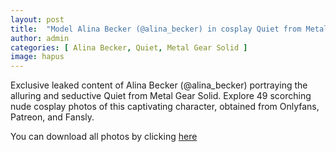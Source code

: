 ```yaml
---
layout: post
title:  "Model Alina Becker (@alina_becker) in cosplay Quiet from Metal Gear Solid - 49 leaked photos from Onlyfans, Patreon, and Fansly"
author: admin
categories: [ Alina Becker, Quiet, Metal Gear Solid ]
image: hapus
---
```


Exclusive leaked content of Alina Becker (@alina_becker) portraying the alluring and seductive Quiet from Metal Gear Solid. Explore 49 scorching nude cosplay photos of this captivating character, obtained from Onlyfans, Patreon, and Fansly.

<p>You can download all photos by clicking <a href="http://ouo.io/qs/OzRuKBTK?s=https://www.mediafire.com/file/kycmk1z8n4790qk/Model+Alina+Becker+(@alina_becker)+in+cosplay+Quiet+from+Metal+Gear+Solid+-+49+leaked+photos+from+Onlyfans,+Patreon,+and+Fansly.rar/file">here</a></p>

<div class="separator" style="clear: both;"><a href="https://blogger.googleusercontent.com/img/b/R29vZ2xl/AVvXsEj1_aktakd01yQnJxCC7-Kbfh5LQ_GxsXp8zE8yhtBx9mePbuQQaejGlyp9qcx-y3W_prbjMM_YOom9Hb4ikTINjQMpd4niH2jfi2uFjV3zst3BervnuvgQSD3JG49hMvJS8O82t4EPFbkSK68EPJZbYK7Ws2PcGw_rfdf3y5SNtmD8_4xi_3SAI5M8ySM/s1600/01.JPG" style="display: block; padding: 1em 0; text-align: center; "><img alt="" border="0" data-original-height="1920" data-original-width="1280" src="https://blogger.googleusercontent.com/img/b/R29vZ2xl/AVvXsEj1_aktakd01yQnJxCC7-Kbfh5LQ_GxsXp8zE8yhtBx9mePbuQQaejGlyp9qcx-y3W_prbjMM_YOom9Hb4ikTINjQMpd4niH2jfi2uFjV3zst3BervnuvgQSD3JG49hMvJS8O82t4EPFbkSK68EPJZbYK7Ws2PcGw_rfdf3y5SNtmD8_4xi_3SAI5M8ySM/s1600/01.JPG"/></a></div><div class="separator" style="clear: both;"><a href="https://blogger.googleusercontent.com/img/b/R29vZ2xl/AVvXsEgf6gRS2QB9Q7lRcXjPQhOtsY4eVIf9r4sd_77m3yo4Q6xR9E7HM4fj6yl8ZWsP2m1Tj0EZR_60qJaKAIWub5LXcoDePHh7WcK8veit-uxWbJT710QWUdkLroY_Q7pBYKH4tdj6808KiMBvKsADD39DQZdbyN8A1u8UUZTnd9vMcRwKFs3lXWp7znjVzSQ/s1600/02.JPG" style="display: block; padding: 1em 0; text-align: center; "><img alt="" border="0" data-original-height="1920" data-original-width="1280" src="https://blogger.googleusercontent.com/img/b/R29vZ2xl/AVvXsEgf6gRS2QB9Q7lRcXjPQhOtsY4eVIf9r4sd_77m3yo4Q6xR9E7HM4fj6yl8ZWsP2m1Tj0EZR_60qJaKAIWub5LXcoDePHh7WcK8veit-uxWbJT710QWUdkLroY_Q7pBYKH4tdj6808KiMBvKsADD39DQZdbyN8A1u8UUZTnd9vMcRwKFs3lXWp7znjVzSQ/s1600/02.JPG"/></a></div><div class="separator" style="clear: both;"><a href="https://blogger.googleusercontent.com/img/b/R29vZ2xl/AVvXsEjuoKGqaxTGGl2iJys8wVeQPkIsqb9W8oTI1wFjYxyFMp_bbTO8wzVfJgU4Fac9-NwUzrr-dbL4xZdGM_w0-bWoepxQhco3-h6aVu6GlAIVM1P4YX1dTj4wTTzs1y7pAJqi7c5tL4mXAeW9OZ8Tck4vswpEmb4KNBIPWaIk0ZIzQV_7Fjsxi1Hdrh6_dWo/s1600/03.JPG" style="display: block; padding: 1em 0; text-align: center; "><img alt="" border="0" data-original-height="1920" data-original-width="1280" src="https://blogger.googleusercontent.com/img/b/R29vZ2xl/AVvXsEjuoKGqaxTGGl2iJys8wVeQPkIsqb9W8oTI1wFjYxyFMp_bbTO8wzVfJgU4Fac9-NwUzrr-dbL4xZdGM_w0-bWoepxQhco3-h6aVu6GlAIVM1P4YX1dTj4wTTzs1y7pAJqi7c5tL4mXAeW9OZ8Tck4vswpEmb4KNBIPWaIk0ZIzQV_7Fjsxi1Hdrh6_dWo/s1600/03.JPG"/></a></div><div class="separator" style="clear: both;"><a href="https://blogger.googleusercontent.com/img/b/R29vZ2xl/AVvXsEjUUtfvLOP2VcBIDc_yeKb0gVOdMJoJrrUdsgp0pSG67tYiRnhnKh8DjA2yyu_4LGCNB9apwDiRGKY_yP0XzxPg3BLgNByj-8vjGU7QZQbaV9iWIqtWjHvJ1UMmk6YMQ7nIAURqPhQlD_kqeQ3HXhl-e3umCsB4j2uQ8L5Ck1OkH9c6698BCuoANWI3fZ0/s1600/04.JPG" style="display: block; padding: 1em 0; text-align: center; "><img alt="" border="0" data-original-height="1920" data-original-width="1280" src="https://blogger.googleusercontent.com/img/b/R29vZ2xl/AVvXsEjUUtfvLOP2VcBIDc_yeKb0gVOdMJoJrrUdsgp0pSG67tYiRnhnKh8DjA2yyu_4LGCNB9apwDiRGKY_yP0XzxPg3BLgNByj-8vjGU7QZQbaV9iWIqtWjHvJ1UMmk6YMQ7nIAURqPhQlD_kqeQ3HXhl-e3umCsB4j2uQ8L5Ck1OkH9c6698BCuoANWI3fZ0/s1600/04.JPG"/></a></div><div class="separator" style="clear: both;"><a href="https://blogger.googleusercontent.com/img/b/R29vZ2xl/AVvXsEhbQIsv2GMfOh1roCAHIZfEccb44mjrXkzaJHVZ63vV2wDYyR4HM_5RmVOlUn0iZG5YCCsAszjDGhhR6G_ah0l8TO45mihLnHNNsgXhwuyx_ddldQoU5h6NjjiWari7IhVL0tXMQMp6Qbpj8vpoo7OuVToQmFkowUQBeLjbVDxO38Ytj-Xw3OGujtj0nE8/s1600/05.JPG" style="display: block; padding: 1em 0; text-align: center; "><img alt="" border="0" data-original-height="1920" data-original-width="1280" src="https://blogger.googleusercontent.com/img/b/R29vZ2xl/AVvXsEhbQIsv2GMfOh1roCAHIZfEccb44mjrXkzaJHVZ63vV2wDYyR4HM_5RmVOlUn0iZG5YCCsAszjDGhhR6G_ah0l8TO45mihLnHNNsgXhwuyx_ddldQoU5h6NjjiWari7IhVL0tXMQMp6Qbpj8vpoo7OuVToQmFkowUQBeLjbVDxO38Ytj-Xw3OGujtj0nE8/s1600/05.JPG"/></a></div><div class="separator" style="clear: both;"><a href="https://blogger.googleusercontent.com/img/b/R29vZ2xl/AVvXsEivUB5Ngw2kfySLokdVYG7FQGa3qCd6WVutvha75SRtkYIxJD-q9xzLHe6MiJjrCgbLUm2wSISQZuhSoe8zeUGR42dezFMNn2MjrgQ6RJsLVWG4YwlO5WxWUCnOu4esmmuLq4SYWlxqbgj6sPiJin-xXv7qH2aqRIR4vBCSfnDwrO616WAdcJW6oVb-HWs/s1600/06.JPG" style="display: block; padding: 1em 0; text-align: center; "><img alt="" border="0" data-original-height="1920" data-original-width="1280" src="https://blogger.googleusercontent.com/img/b/R29vZ2xl/AVvXsEivUB5Ngw2kfySLokdVYG7FQGa3qCd6WVutvha75SRtkYIxJD-q9xzLHe6MiJjrCgbLUm2wSISQZuhSoe8zeUGR42dezFMNn2MjrgQ6RJsLVWG4YwlO5WxWUCnOu4esmmuLq4SYWlxqbgj6sPiJin-xXv7qH2aqRIR4vBCSfnDwrO616WAdcJW6oVb-HWs/s1600/06.JPG"/></a></div><div class="separator" style="clear: both;"><a href="https://blogger.googleusercontent.com/img/b/R29vZ2xl/AVvXsEi5U4WUcllrCOicsGzd7LfqVHLlDeTYWXMdyNj3_myKgy_BYCuEMoejeTkjpnqzRJSV0J5ibMoysr2wDCYdoYbNuocoEawbKCS3qAOL0IOLhRmmkEo-HzigRGR2KcXsEVirrg6XAMWXXXdSVlSdCZv8eT10nIb4NrJTllG9GGe6SeCS5nd9dvNmLzcjIBc/s1600/07.JPG" style="display: block; padding: 1em 0; text-align: center; "><img alt="" border="0" data-original-height="1920" data-original-width="1280" src="https://blogger.googleusercontent.com/img/b/R29vZ2xl/AVvXsEi5U4WUcllrCOicsGzd7LfqVHLlDeTYWXMdyNj3_myKgy_BYCuEMoejeTkjpnqzRJSV0J5ibMoysr2wDCYdoYbNuocoEawbKCS3qAOL0IOLhRmmkEo-HzigRGR2KcXsEVirrg6XAMWXXXdSVlSdCZv8eT10nIb4NrJTllG9GGe6SeCS5nd9dvNmLzcjIBc/s1600/07.JPG"/></a></div><div class="separator" style="clear: both;"><a href="https://blogger.googleusercontent.com/img/b/R29vZ2xl/AVvXsEiO2xwEVibkApq6UTnU4xRjQHmiakYrg_meDrMkGkKCJe-9F4zLEJ9O5e2u2rhCf8LG0RcX-bj-p56lV4gbN5-IUmqGJAyeB85tqsMO3tHL3KqseIdSkD5KHgbPP5VWKR8ZSEDUTDdV4_YKXtA2HZFEGsN6WT_GWMM8xjSRKVt2WXhhrO1VRCs_QJsEAWQ/s1600/08.JPG" style="display: block; padding: 1em 0; text-align: center; "><img alt="" border="0" data-original-height="1920" data-original-width="1280" src="https://blogger.googleusercontent.com/img/b/R29vZ2xl/AVvXsEiO2xwEVibkApq6UTnU4xRjQHmiakYrg_meDrMkGkKCJe-9F4zLEJ9O5e2u2rhCf8LG0RcX-bj-p56lV4gbN5-IUmqGJAyeB85tqsMO3tHL3KqseIdSkD5KHgbPP5VWKR8ZSEDUTDdV4_YKXtA2HZFEGsN6WT_GWMM8xjSRKVt2WXhhrO1VRCs_QJsEAWQ/s1600/08.JPG"/></a></div><div class="separator" style="clear: both;"><a href="https://blogger.googleusercontent.com/img/b/R29vZ2xl/AVvXsEihjtCXnUoYDVONGdOZEqbiDo92FuNeCZS0jAw8YWWZScfFoNxAu66fWWqGBBqEfELuIPJjR0WFcBhiTlMVNXDlmRzeZcG3jnmBCDe-1BfjNW-6HGXok6rawZB9u95wT84eM1XdB1RrwMpFQVhqoA8hyphenhyphenwtAPxhJbW7ij_XHsaWRG7HbOccJD9zBCXl1TJY/s1600/09.JPG" style="display: block; padding: 1em 0; text-align: center; "><img alt="" border="0" data-original-height="1920" data-original-width="1280" src="https://blogger.googleusercontent.com/img/b/R29vZ2xl/AVvXsEihjtCXnUoYDVONGdOZEqbiDo92FuNeCZS0jAw8YWWZScfFoNxAu66fWWqGBBqEfELuIPJjR0WFcBhiTlMVNXDlmRzeZcG3jnmBCDe-1BfjNW-6HGXok6rawZB9u95wT84eM1XdB1RrwMpFQVhqoA8hyphenhyphenwtAPxhJbW7ij_XHsaWRG7HbOccJD9zBCXl1TJY/s1600/09.JPG"/></a></div><div class="separator" style="clear: both;"><a href="https://blogger.googleusercontent.com/img/b/R29vZ2xl/AVvXsEixnpTAi_R4Zv9P6UmKNRMjJ197t4F8H6Gzu5Xc7nHRbOgQT9f-oQuoX2M2Qhid6NefBNVBmAuU0JBbg-IPFwk37-kmrHRdspE2l8yt-85q4tCrJc6Zx19ba2z0yCou6cqeNPuhrr9-w7lFLup9lrSJbXWYL3w3Zi86XKtR8UaOtB9DTCnvQIiLTBMz46g/s1600/10.JPG" style="display: block; padding: 1em 0; text-align: center; "><img alt="" border="0" data-original-height="1920" data-original-width="1280" src="https://blogger.googleusercontent.com/img/b/R29vZ2xl/AVvXsEixnpTAi_R4Zv9P6UmKNRMjJ197t4F8H6Gzu5Xc7nHRbOgQT9f-oQuoX2M2Qhid6NefBNVBmAuU0JBbg-IPFwk37-kmrHRdspE2l8yt-85q4tCrJc6Zx19ba2z0yCou6cqeNPuhrr9-w7lFLup9lrSJbXWYL3w3Zi86XKtR8UaOtB9DTCnvQIiLTBMz46g/s1600/10.JPG"/></a></div><div class="separator" style="clear: both;"><a href="https://blogger.googleusercontent.com/img/b/R29vZ2xl/AVvXsEhUE7vVw16PQ8iZcsQZx26CAIdGa7WRapqa7gKOA8M35VOaDnBFVkNuSYlQxPwZNwABs8v6WLxKr8iHVlvy28BWsMkDOwkXOFXAKwSKeKdRlOAHote_PyI6_o55WfBFP55-696RHrpWQWyAXAFlW4fhVl3-xB2ClYDA8Y0ybRq7wHwpeVPoq8-FDNw2LsA/s1600/11.JPG" style="display: block; padding: 1em 0; text-align: center; "><img alt="" border="0" data-original-height="853" data-original-width="1280" src="https://blogger.googleusercontent.com/img/b/R29vZ2xl/AVvXsEhUE7vVw16PQ8iZcsQZx26CAIdGa7WRapqa7gKOA8M35VOaDnBFVkNuSYlQxPwZNwABs8v6WLxKr8iHVlvy28BWsMkDOwkXOFXAKwSKeKdRlOAHote_PyI6_o55WfBFP55-696RHrpWQWyAXAFlW4fhVl3-xB2ClYDA8Y0ybRq7wHwpeVPoq8-FDNw2LsA/s1600/11.JPG"/></a></div><div class="separator" style="clear: both;"><a href="https://blogger.googleusercontent.com/img/b/R29vZ2xl/AVvXsEgTACOGvV2cYpA_I6AtbDWpe2BvKwn2X-VmHJESAoKjELncTv6UHU8SjRlZEf6qFvFNlJrTnMyRSzHfuGM798EUrthzZy9SmTa7EWbOrhIGO71yF1rSPvnXzGdxFGSQeKXA31HzTCr7fM-FeUBD3leJFgCzPg9YhNCjkgaQgH-Cgb46cmXlXePDJcS9Hko/s1600/12.JPG" style="display: block; padding: 1em 0; text-align: center; "><img alt="" border="0" data-original-height="1920" data-original-width="1280" src="https://blogger.googleusercontent.com/img/b/R29vZ2xl/AVvXsEgTACOGvV2cYpA_I6AtbDWpe2BvKwn2X-VmHJESAoKjELncTv6UHU8SjRlZEf6qFvFNlJrTnMyRSzHfuGM798EUrthzZy9SmTa7EWbOrhIGO71yF1rSPvnXzGdxFGSQeKXA31HzTCr7fM-FeUBD3leJFgCzPg9YhNCjkgaQgH-Cgb46cmXlXePDJcS9Hko/s1600/12.JPG"/></a></div><div class="separator" style="clear: both;"><a href="https://blogger.googleusercontent.com/img/b/R29vZ2xl/AVvXsEhl439-dnsabAE0UqrNhW9Bzry_bqKt0m8davrDdKHKk2sb9ClW-3WFgxV8CN89F4_12SecMn19CN5a-U3VeCfbf-HzN29vM1_X2KZ0WQ4tdMmCcJLXwKjwZNZYK6UU9Ako-Z-gP6VnfdQQqyI_GdP5ZhGFsrA7i8IXgPHzqohicaKcxFX4__de1bkroio/s1600/13.JPG" style="display: block; padding: 1em 0; text-align: center; "><img alt="" border="0" data-original-height="853" data-original-width="1280" src="https://blogger.googleusercontent.com/img/b/R29vZ2xl/AVvXsEhl439-dnsabAE0UqrNhW9Bzry_bqKt0m8davrDdKHKk2sb9ClW-3WFgxV8CN89F4_12SecMn19CN5a-U3VeCfbf-HzN29vM1_X2KZ0WQ4tdMmCcJLXwKjwZNZYK6UU9Ako-Z-gP6VnfdQQqyI_GdP5ZhGFsrA7i8IXgPHzqohicaKcxFX4__de1bkroio/s1600/13.JPG"/></a></div><div class="separator" style="clear: both;"><a href="https://blogger.googleusercontent.com/img/b/R29vZ2xl/AVvXsEiIIWOHbZg1fUypZIA-vI4EDtd7FWAT1WcP8zu0myQZGNeaNgtDdXLfIFK8ut7ctb8yCPoXfnLN1XsLm1Mxd2uOkfGCB4QH8tEb22yGUL0_z9Wn87jOF6G-_pxnJBrFx9D3juldTplnx6m6-RFTDf_kRN15DpNxLzn3DuA-l2TXPYoK1zoZfWteuiZkVP0/s1600/14.JPG" style="display: block; padding: 1em 0; text-align: center; "><img alt="" border="0" data-original-height="853" data-original-width="1280" src="https://blogger.googleusercontent.com/img/b/R29vZ2xl/AVvXsEiIIWOHbZg1fUypZIA-vI4EDtd7FWAT1WcP8zu0myQZGNeaNgtDdXLfIFK8ut7ctb8yCPoXfnLN1XsLm1Mxd2uOkfGCB4QH8tEb22yGUL0_z9Wn87jOF6G-_pxnJBrFx9D3juldTplnx6m6-RFTDf_kRN15DpNxLzn3DuA-l2TXPYoK1zoZfWteuiZkVP0/s1600/14.JPG"/></a></div><div class="separator" style="clear: both;"><a href="https://blogger.googleusercontent.com/img/b/R29vZ2xl/AVvXsEj-_j1vMW38aNKyYv3YSfjhRVK2v9HcPCgWKniYuee99Nfnixdo1g0KTgHNVxQ7gTmdz5ZYz_pXRdjRaQqBFPoVKI9dolrd9Y7W1Yau6tw3vqE0wjiDLa11F4s2GSijqF0OFNQt4TIXKPzSo1v2pgZSetZ_uKOomtaep_xNIhYjw1H85JDs7aWLZtdiIcg/s1600/15.JPG" style="display: block; padding: 1em 0; text-align: center; "><img alt="" border="0" data-original-height="853" data-original-width="1280" src="https://blogger.googleusercontent.com/img/b/R29vZ2xl/AVvXsEj-_j1vMW38aNKyYv3YSfjhRVK2v9HcPCgWKniYuee99Nfnixdo1g0KTgHNVxQ7gTmdz5ZYz_pXRdjRaQqBFPoVKI9dolrd9Y7W1Yau6tw3vqE0wjiDLa11F4s2GSijqF0OFNQt4TIXKPzSo1v2pgZSetZ_uKOomtaep_xNIhYjw1H85JDs7aWLZtdiIcg/s1600/15.JPG"/></a></div><div class="separator" style="clear: both;"><a href="https://blogger.googleusercontent.com/img/b/R29vZ2xl/AVvXsEjmDKdDUmR9v_m1kx76u6x13c2P1yDk3sUslPrpLoyH3g9UaRwR_MRlMRgMEhU0ipHD95CyWyj8CQMP5J59WMoTwNxMRxyS4iAvhnai8p4NWBKkqK6ZqzTKY8N1GDNBlxMgi5aPooRwgCLp1Shscvrw_quKwzvshzmgj8zZKSdkoJa3Ryd7kcrcfygQLvw/s1600/16.JPG" style="display: block; padding: 1em 0; text-align: center; "><img alt="" border="0" data-original-height="853" data-original-width="1280" src="https://blogger.googleusercontent.com/img/b/R29vZ2xl/AVvXsEjmDKdDUmR9v_m1kx76u6x13c2P1yDk3sUslPrpLoyH3g9UaRwR_MRlMRgMEhU0ipHD95CyWyj8CQMP5J59WMoTwNxMRxyS4iAvhnai8p4NWBKkqK6ZqzTKY8N1GDNBlxMgi5aPooRwgCLp1Shscvrw_quKwzvshzmgj8zZKSdkoJa3Ryd7kcrcfygQLvw/s1600/16.JPG"/></a></div><div class="separator" style="clear: both;"><a href="https://blogger.googleusercontent.com/img/b/R29vZ2xl/AVvXsEgQVxzqJ2bLpVgPvLcqIQ6KY_-Hbz1FeqSduzsfoPeqXD1tr7_fV_jqAIwJP551bXnidMIYcx8j7WkO9B-698pQMElsbXc91PUEiTRTfFEtMySYvG-RJUvBOGS0Q7MxPwOQB5P87j2TvjBxz843Z38FAWO1MzVBYG_sGMNYZ6jZPckcdP0unaxnhnp3Wk0/s1600/17.JPG" style="display: block; padding: 1em 0; text-align: center; "><img alt="" border="0" data-original-height="1920" data-original-width="1280" src="https://blogger.googleusercontent.com/img/b/R29vZ2xl/AVvXsEgQVxzqJ2bLpVgPvLcqIQ6KY_-Hbz1FeqSduzsfoPeqXD1tr7_fV_jqAIwJP551bXnidMIYcx8j7WkO9B-698pQMElsbXc91PUEiTRTfFEtMySYvG-RJUvBOGS0Q7MxPwOQB5P87j2TvjBxz843Z38FAWO1MzVBYG_sGMNYZ6jZPckcdP0unaxnhnp3Wk0/s1600/17.JPG"/></a></div><div class="separator" style="clear: both;"><a href="https://blogger.googleusercontent.com/img/b/R29vZ2xl/AVvXsEjOQsutMdLl6Js_iDB-SLlpZnqu6Hn21YsRFm3-sjE_iCveIYfIj6DE5adrop0cRBWNBw3664kmXYIWf_vJ0lkCUR27PUvt99NLlM3G6jkprUFaKWeJRQHnI6nh3lJhZNJB05pTxGRFIkxu7H307PvhUjIj3o0Kf6y4G3bwL7oKeXYNm-LV4xWpf7lXPdA/s1600/18.JPG" style="display: block; padding: 1em 0; text-align: center; "><img alt="" border="0" data-original-height="1920" data-original-width="1280" src="https://blogger.googleusercontent.com/img/b/R29vZ2xl/AVvXsEjOQsutMdLl6Js_iDB-SLlpZnqu6Hn21YsRFm3-sjE_iCveIYfIj6DE5adrop0cRBWNBw3664kmXYIWf_vJ0lkCUR27PUvt99NLlM3G6jkprUFaKWeJRQHnI6nh3lJhZNJB05pTxGRFIkxu7H307PvhUjIj3o0Kf6y4G3bwL7oKeXYNm-LV4xWpf7lXPdA/s1600/18.JPG"/></a></div><div class="separator" style="clear: both;"><a href="https://blogger.googleusercontent.com/img/b/R29vZ2xl/AVvXsEg5K0ev_9qiJaCBaRaAdrq_qGYX_DU7OaVi3BKqHfAvMdswANotyVfZ-mt9f2gf92C6B2dB1X2Z-JbCV1uBGeWs6fBXSykeLxYGk-oCipcvZpim82wEqcZ221fc9-dEqCbZQ4CreeUj3CuVnvnD4ZsyNrb6G2jt60XNtde4v5XEcs5q3wM8bwuybCOAs1A/s1600/19.JPG" style="display: block; padding: 1em 0; text-align: center; "><img alt="" border="0" data-original-height="1920" data-original-width="1280" src="https://blogger.googleusercontent.com/img/b/R29vZ2xl/AVvXsEg5K0ev_9qiJaCBaRaAdrq_qGYX_DU7OaVi3BKqHfAvMdswANotyVfZ-mt9f2gf92C6B2dB1X2Z-JbCV1uBGeWs6fBXSykeLxYGk-oCipcvZpim82wEqcZ221fc9-dEqCbZQ4CreeUj3CuVnvnD4ZsyNrb6G2jt60XNtde4v5XEcs5q3wM8bwuybCOAs1A/s1600/19.JPG"/></a></div><div class="separator" style="clear: both;"><a href="https://blogger.googleusercontent.com/img/b/R29vZ2xl/AVvXsEjuJdDhF1WpNEY9w7GvfZOYdLyeXTqyjB6xpRTTQsMLXy_E_sfwEe3GDSuD2NA4YjX7wdJOL8y-gB98Ul2EDFeoLv5Y09Vrc28D7P5cVouUM1hXUDweo-uMbsWMO2eeGfXAyNkummgiFTJaZ3U2PPlEfrgNNjFIHYEhmqNdrwWl0rZ60T1QjgswA8wvV_M/s1600/20.JPG" style="display: block; padding: 1em 0; text-align: center; "><img alt="" border="0" data-original-height="1920" data-original-width="1280" src="https://blogger.googleusercontent.com/img/b/R29vZ2xl/AVvXsEjuJdDhF1WpNEY9w7GvfZOYdLyeXTqyjB6xpRTTQsMLXy_E_sfwEe3GDSuD2NA4YjX7wdJOL8y-gB98Ul2EDFeoLv5Y09Vrc28D7P5cVouUM1hXUDweo-uMbsWMO2eeGfXAyNkummgiFTJaZ3U2PPlEfrgNNjFIHYEhmqNdrwWl0rZ60T1QjgswA8wvV_M/s1600/20.JPG"/></a></div><div class="separator" style="clear: both;"><a href="https://blogger.googleusercontent.com/img/b/R29vZ2xl/AVvXsEjuA7wxZg9C21BKmmq_O01l5KdPwM5SpZ22YfyiahiQ5RGgiS_jIgd74hM7WtidK6U9dffkFVUPnZG2JgIod1FMTDXyOe2VUGMfhcA5gqENpeCZ5u56phnosq3cMb4Ce8ldUfhDPo2naBxQvpBgkUrWPJVRg6rpERWbJdyGga2fRnE730RzziqqcUdbIFw/s1600/21.JPG" style="display: block; padding: 1em 0; text-align: center; "><img alt="" border="0" data-original-height="853" data-original-width="1280" src="https://blogger.googleusercontent.com/img/b/R29vZ2xl/AVvXsEjuA7wxZg9C21BKmmq_O01l5KdPwM5SpZ22YfyiahiQ5RGgiS_jIgd74hM7WtidK6U9dffkFVUPnZG2JgIod1FMTDXyOe2VUGMfhcA5gqENpeCZ5u56phnosq3cMb4Ce8ldUfhDPo2naBxQvpBgkUrWPJVRg6rpERWbJdyGga2fRnE730RzziqqcUdbIFw/s1600/21.JPG"/></a></div><div class="separator" style="clear: both;"><a href="https://blogger.googleusercontent.com/img/b/R29vZ2xl/AVvXsEjqq9nV2cKvbLQ6u1p7YNFklzGm6NHljNK2bXNrSFkJYAGErBEHFqO2ZnKaPxpl8G_ciGQxYm29ooNatNlZpG4IQI5p4PWDGyvS2yG-A_H_b4dpFURWYWF4PBJ2B0iK6OaeOZUTHwCR-5gr7t_dKBTqtQn_KZHWoUwW1uWJ6H7MGD4wkiphrHzMktNQPAA/s1600/22.JPG" style="display: block; padding: 1em 0; text-align: center; "><img alt="" border="0" data-original-height="1920" data-original-width="1280" src="https://blogger.googleusercontent.com/img/b/R29vZ2xl/AVvXsEjqq9nV2cKvbLQ6u1p7YNFklzGm6NHljNK2bXNrSFkJYAGErBEHFqO2ZnKaPxpl8G_ciGQxYm29ooNatNlZpG4IQI5p4PWDGyvS2yG-A_H_b4dpFURWYWF4PBJ2B0iK6OaeOZUTHwCR-5gr7t_dKBTqtQn_KZHWoUwW1uWJ6H7MGD4wkiphrHzMktNQPAA/s1600/22.JPG"/></a></div><div class="separator" style="clear: both;"><a href="https://blogger.googleusercontent.com/img/b/R29vZ2xl/AVvXsEgDjf7591tn1tT-ApFfBmocMWuiokzq1nMiQtIdaDE-2ohkUhAExBJh4Gsz97IifeXREeEZKfZyPUT2IsVyBUvkbFbB2EumPsFL11ypsLFZH6scDS-MsKERMJln6MMBzqLd8ZXSV3_nGcqSRQvrd7yW5hBgEgVSTSXQApSk9hs5XN9s9HZFVklBpymhVbY/s1600/23.JPG" style="display: block; padding: 1em 0; text-align: center; "><img alt="" border="0" data-original-height="1920" data-original-width="1280" src="https://blogger.googleusercontent.com/img/b/R29vZ2xl/AVvXsEgDjf7591tn1tT-ApFfBmocMWuiokzq1nMiQtIdaDE-2ohkUhAExBJh4Gsz97IifeXREeEZKfZyPUT2IsVyBUvkbFbB2EumPsFL11ypsLFZH6scDS-MsKERMJln6MMBzqLd8ZXSV3_nGcqSRQvrd7yW5hBgEgVSTSXQApSk9hs5XN9s9HZFVklBpymhVbY/s1600/23.JPG"/></a></div><div class="separator" style="clear: both;"><a href="https://blogger.googleusercontent.com/img/b/R29vZ2xl/AVvXsEhV9cAnTtFn1oqvPSRKSmsqm6AuNSHLnDB9mxb4dHFE1Nf1FKNbLETe2Ek3uEvh1m7wUAqkMCgAEUhdFphQDEeBkibRAmZZ92He1mcuckmE9LEWH94CPhXS08wntsoipFOPyaO42C_mbb2ri6xjG8PfSKHfWM3zQdp1XZxFHdQvQn1uMbEQRrzmvUz711I/s1600/24.JPG" style="display: block; padding: 1em 0; text-align: center; "><img alt="" border="0" data-original-height="853" data-original-width="1280" src="https://blogger.googleusercontent.com/img/b/R29vZ2xl/AVvXsEhV9cAnTtFn1oqvPSRKSmsqm6AuNSHLnDB9mxb4dHFE1Nf1FKNbLETe2Ek3uEvh1m7wUAqkMCgAEUhdFphQDEeBkibRAmZZ92He1mcuckmE9LEWH94CPhXS08wntsoipFOPyaO42C_mbb2ri6xjG8PfSKHfWM3zQdp1XZxFHdQvQn1uMbEQRrzmvUz711I/s1600/24.JPG"/></a></div><div class="separator" style="clear: both;"><a href="https://blogger.googleusercontent.com/img/b/R29vZ2xl/AVvXsEgKksJ2-OVnp6hC7Bucr9JQvFauZfi-DW826-Epv3p0tBuaRl9VrPXZ2WzemXvBN5xlRA13MSxkVvBrkiCroHLa7_2j6MiIGwu0oAHiNeRgdn8ZBfgARJ1G5BiS8NvCOqAZavn-fpqVv0sBu3uwV-5Dy4Ds_YaAIsLyEuhf0u5vYDO3vKZjmTZBci3YoqM/s1600/25.JPG" style="display: block; padding: 1em 0; text-align: center; "><img alt="" border="0" data-original-height="1920" data-original-width="1280" src="https://blogger.googleusercontent.com/img/b/R29vZ2xl/AVvXsEgKksJ2-OVnp6hC7Bucr9JQvFauZfi-DW826-Epv3p0tBuaRl9VrPXZ2WzemXvBN5xlRA13MSxkVvBrkiCroHLa7_2j6MiIGwu0oAHiNeRgdn8ZBfgARJ1G5BiS8NvCOqAZavn-fpqVv0sBu3uwV-5Dy4Ds_YaAIsLyEuhf0u5vYDO3vKZjmTZBci3YoqM/s1600/25.JPG"/></a></div><div class="separator" style="clear: both;"><a href="https://blogger.googleusercontent.com/img/b/R29vZ2xl/AVvXsEit7zyfCYx9gbeD8POd12MsTE6Y1B-_6llp2wKCGEnK12KBzjstItNzrc16KPEvZ0c7At9APf5EBASKcNu81wU06A97TxMdshgeUoxSXjnq_cy2_Ce1Ip0KN1RNbDhJgeRBMFyZvrDvWH34-LvjOlX-Gi6CNfODu6HhbHtsTZLC_B1hc1Kk0k001JfqPOU/s1600/26.JPG" style="display: block; padding: 1em 0; text-align: center; "><img alt="" border="0" data-original-height="1920" data-original-width="1280" src="https://blogger.googleusercontent.com/img/b/R29vZ2xl/AVvXsEit7zyfCYx9gbeD8POd12MsTE6Y1B-_6llp2wKCGEnK12KBzjstItNzrc16KPEvZ0c7At9APf5EBASKcNu81wU06A97TxMdshgeUoxSXjnq_cy2_Ce1Ip0KN1RNbDhJgeRBMFyZvrDvWH34-LvjOlX-Gi6CNfODu6HhbHtsTZLC_B1hc1Kk0k001JfqPOU/s1600/26.JPG"/></a></div><div class="separator" style="clear: both;"><a href="https://blogger.googleusercontent.com/img/b/R29vZ2xl/AVvXsEhNRpiX6omrJhsFtVjA4hA2fQaHULk1Re5ITMLtYf5vmqCs4uJLF-DANdNjcSBBHWhTJdm3_ZaL6g59bQTBBtNt4M75-7kzW8qc2uZCvR2qqFq3S0KiPVNuIGkP5oX_uxefPgY1BDyCz3SurFo5-jCjwGTQ461tuhPp7ANk5-CHdRZgj0BiDW3hTVaOug4/s1600/27.JPG" style="display: block; padding: 1em 0; text-align: center; "><img alt="" border="0" data-original-height="853" data-original-width="1280" src="https://blogger.googleusercontent.com/img/b/R29vZ2xl/AVvXsEhNRpiX6omrJhsFtVjA4hA2fQaHULk1Re5ITMLtYf5vmqCs4uJLF-DANdNjcSBBHWhTJdm3_ZaL6g59bQTBBtNt4M75-7kzW8qc2uZCvR2qqFq3S0KiPVNuIGkP5oX_uxefPgY1BDyCz3SurFo5-jCjwGTQ461tuhPp7ANk5-CHdRZgj0BiDW3hTVaOug4/s1600/27.JPG"/></a></div><div class="separator" style="clear: both;"><a href="https://blogger.googleusercontent.com/img/b/R29vZ2xl/AVvXsEjI9Jvy-NKlbomrgtRbOpH2B8kjLvgc8uzCC7JLoRe11LCY-Bh4_MCauVcEU55XsD6yR3Uhnsi1zHAUcoFmKaLxAWz6N4a2oVqhdvH27BHtoO-mBNfBLs5Bqto3tD8Pbv9K-PCJau6jwjgOlZZXcTjKvC55Cs2vrhCXznTBmZ7-xj2pP2NKxXLfqAbAwK8/s1600/28.JPG" style="display: block; padding: 1em 0; text-align: center; "><img alt="" border="0" data-original-height="1920" data-original-width="1280" src="https://blogger.googleusercontent.com/img/b/R29vZ2xl/AVvXsEjI9Jvy-NKlbomrgtRbOpH2B8kjLvgc8uzCC7JLoRe11LCY-Bh4_MCauVcEU55XsD6yR3Uhnsi1zHAUcoFmKaLxAWz6N4a2oVqhdvH27BHtoO-mBNfBLs5Bqto3tD8Pbv9K-PCJau6jwjgOlZZXcTjKvC55Cs2vrhCXznTBmZ7-xj2pP2NKxXLfqAbAwK8/s1600/28.JPG"/></a></div><div class="separator" style="clear: both;"><a href="https://blogger.googleusercontent.com/img/b/R29vZ2xl/AVvXsEi09EW6SKPdI3i7kMTJf-qEEomh2NFEwIk6QCP7D_eBG60TCXyUGt_EIaNOFYyZ7IavTmH3b3QiLUgrr0XPkaXAtf0ZKVZHzPjxOHwghz1ODatuWUy1XpC6pDSVvoaol96a743lc1dckHRQzcLB6fj-uZZjawEEjV3rAl1_AzMe2HE3bbdInTf6HTPISqo/s1600/29.JPG" style="display: block; padding: 1em 0; text-align: center; "><img alt="" border="0" data-original-height="1920" data-original-width="1280" src="https://blogger.googleusercontent.com/img/b/R29vZ2xl/AVvXsEi09EW6SKPdI3i7kMTJf-qEEomh2NFEwIk6QCP7D_eBG60TCXyUGt_EIaNOFYyZ7IavTmH3b3QiLUgrr0XPkaXAtf0ZKVZHzPjxOHwghz1ODatuWUy1XpC6pDSVvoaol96a743lc1dckHRQzcLB6fj-uZZjawEEjV3rAl1_AzMe2HE3bbdInTf6HTPISqo/s1600/29.JPG"/></a></div><div class="separator" style="clear: both;"><a href="https://blogger.googleusercontent.com/img/b/R29vZ2xl/AVvXsEjI1SOQEItZyVr16rieM1K5OAJrXwYX2fbsrxpfg2KBeghQNPEzB85AmN-AqvwY1aZKLFrJPW6KUBUIXW7HIbHkOmu7LHJx_2457Zghf_2zXsMPXo1QFLqQE8WD4qe9SwVgeh6Fc3I_kPQtE5EKnYsGnW7JS0LmTr2rciMrQO5xCyX8_C4hgO2brY2Dld0/s1600/30.JPG" style="display: block; padding: 1em 0; text-align: center; "><img alt="" border="0" data-original-height="1920" data-original-width="1280" src="https://blogger.googleusercontent.com/img/b/R29vZ2xl/AVvXsEjI1SOQEItZyVr16rieM1K5OAJrXwYX2fbsrxpfg2KBeghQNPEzB85AmN-AqvwY1aZKLFrJPW6KUBUIXW7HIbHkOmu7LHJx_2457Zghf_2zXsMPXo1QFLqQE8WD4qe9SwVgeh6Fc3I_kPQtE5EKnYsGnW7JS0LmTr2rciMrQO5xCyX8_C4hgO2brY2Dld0/s1600/30.JPG"/></a></div><div class="separator" style="clear: both;"><a href="https://blogger.googleusercontent.com/img/b/R29vZ2xl/AVvXsEi4z9ocRGzYZiKcRAHR97tn7X8aq1Lo5jFv720I5dYYjjlZpGdjz35FXqEPWpXCVAypBvIl5-Dv-FVSrJsBBFKjlcYE822IeazBzn4J5rp3G9w3u-T8nNxzy2G-aWsupVx1aZJp7uh54UtUQ1mI-KUpO6MqTzN8NPga4BCUsrIor963_cUW0plDFaoFzQ0/s1600/31.JPG" style="display: block; padding: 1em 0; text-align: center; "><img alt="" border="0" data-original-height="853" data-original-width="1280" src="https://blogger.googleusercontent.com/img/b/R29vZ2xl/AVvXsEi4z9ocRGzYZiKcRAHR97tn7X8aq1Lo5jFv720I5dYYjjlZpGdjz35FXqEPWpXCVAypBvIl5-Dv-FVSrJsBBFKjlcYE822IeazBzn4J5rp3G9w3u-T8nNxzy2G-aWsupVx1aZJp7uh54UtUQ1mI-KUpO6MqTzN8NPga4BCUsrIor963_cUW0plDFaoFzQ0/s1600/31.JPG"/></a></div><div class="separator" style="clear: both;"><a href="https://blogger.googleusercontent.com/img/b/R29vZ2xl/AVvXsEjXN2U72jwwfQuXH6FMugMkgydgUrJTSJC2_c0_tO0Rn_2wLvQTamLe323j9sJAjzn9J0VnULLdC9sFwm9vJXKb-8a36jkCgIQNnE29R1CUk6q9d-bQk26aUUGpitRu6bF0Cz5DYb5r-I575skzAFssfnQxTM9t5CSnNcYk30WTnN-BtioOTyMyXfZzGOw/s1600/32.JPG" style="display: block; padding: 1em 0; text-align: center; "><img alt="" border="0" data-original-height="1920" data-original-width="1280" src="https://blogger.googleusercontent.com/img/b/R29vZ2xl/AVvXsEjXN2U72jwwfQuXH6FMugMkgydgUrJTSJC2_c0_tO0Rn_2wLvQTamLe323j9sJAjzn9J0VnULLdC9sFwm9vJXKb-8a36jkCgIQNnE29R1CUk6q9d-bQk26aUUGpitRu6bF0Cz5DYb5r-I575skzAFssfnQxTM9t5CSnNcYk30WTnN-BtioOTyMyXfZzGOw/s1600/32.JPG"/></a></div><div class="separator" style="clear: both;"><a href="https://blogger.googleusercontent.com/img/b/R29vZ2xl/AVvXsEg8U4KWBTviBSTgBMli9XoqJWD5rbMqmrY0k91yWcBpnsOTHds1F6luuH6zwkDGi6QHMBaHERaQRGge9lEqBqS05Sos3vYDgQ11Ns_jXNxZ2uEU9wz2_Y6R-BNJTB2sSQLDxAL6r_SaPwE4C8d6B19oj7e3gBBmbDR_TSYimmIP547S4x1AJaMM3qkHNU4/s1600/33.JPG" style="display: block; padding: 1em 0; text-align: center; "><img alt="" border="0" data-original-height="1707" data-original-width="1280" src="https://blogger.googleusercontent.com/img/b/R29vZ2xl/AVvXsEg8U4KWBTviBSTgBMli9XoqJWD5rbMqmrY0k91yWcBpnsOTHds1F6luuH6zwkDGi6QHMBaHERaQRGge9lEqBqS05Sos3vYDgQ11Ns_jXNxZ2uEU9wz2_Y6R-BNJTB2sSQLDxAL6r_SaPwE4C8d6B19oj7e3gBBmbDR_TSYimmIP547S4x1AJaMM3qkHNU4/s1600/33.JPG"/></a></div><div class="separator" style="clear: both;"><a href="https://blogger.googleusercontent.com/img/b/R29vZ2xl/AVvXsEgnYRJyNVAzXwpWZZLZoJ99zQCcCPHIqPWDEXDNN8EyLcVFKK6NqEHW7xECBjCslNBlMU0H9u33v9Me91HttHmiD0t4gtLAkyq2J1mx00hcA_7B4LUMxn97UoG2rWapBogxnl381UNrVzHTdbc5cz7r_9lek9VLD4D3Sl4c6FlT3pe-CRWk4mWFbf4kH9M/s1600/34.JPG" style="display: block; padding: 1em 0; text-align: center; "><img alt="" border="0" data-original-height="1599" data-original-width="1280" src="https://blogger.googleusercontent.com/img/b/R29vZ2xl/AVvXsEgnYRJyNVAzXwpWZZLZoJ99zQCcCPHIqPWDEXDNN8EyLcVFKK6NqEHW7xECBjCslNBlMU0H9u33v9Me91HttHmiD0t4gtLAkyq2J1mx00hcA_7B4LUMxn97UoG2rWapBogxnl381UNrVzHTdbc5cz7r_9lek9VLD4D3Sl4c6FlT3pe-CRWk4mWFbf4kH9M/s1600/34.JPG"/></a></div><div class="separator" style="clear: both;"><a href="https://blogger.googleusercontent.com/img/b/R29vZ2xl/AVvXsEju8xfebv90JRY968Ivye46mUivY7X49j1BmW0UxpTiD_Pec4URymfTGryPAnWrtJRyvOJ_Qy50lfOdV40vZBpMKy7WtLFf_kLEMd7GCmNupypeu8M61R7bmHRTyobTSwEVCjpt6-_eGAQcmd5WxVEKySk1-5Kxyhmdvo3xWqXi0_p2_leOuRfdVd4aXtU/s1600/35.JPG" style="display: block; padding: 1em 0; text-align: center; "><img alt="" border="0" data-original-height="1707" data-original-width="1280" src="https://blogger.googleusercontent.com/img/b/R29vZ2xl/AVvXsEju8xfebv90JRY968Ivye46mUivY7X49j1BmW0UxpTiD_Pec4URymfTGryPAnWrtJRyvOJ_Qy50lfOdV40vZBpMKy7WtLFf_kLEMd7GCmNupypeu8M61R7bmHRTyobTSwEVCjpt6-_eGAQcmd5WxVEKySk1-5Kxyhmdvo3xWqXi0_p2_leOuRfdVd4aXtU/s1600/35.JPG"/></a></div><div class="separator" style="clear: both;"><a href="https://blogger.googleusercontent.com/img/b/R29vZ2xl/AVvXsEjNDsAd788jlewJ0ZgidgSq-cE_3YZNBRucD3L9WP3zYgU5oow2Tk2YkVVy3DxC9U3LQ6ExyhC1zc32PRVeThNHoN_8EBPc9C32x_rYfS8JwQlDXRUDqsbLaF9uYSb18KoX_ynDw4kb97gYWyKahK0ovl1RKX6JFOVA1mxX9QAViqMJ8Sq3MeAY_s9LN0M/s1600/36.JPG" style="display: block; padding: 1em 0; text-align: center; "><img alt="" border="0" data-original-height="1707" data-original-width="1280" src="https://blogger.googleusercontent.com/img/b/R29vZ2xl/AVvXsEjNDsAd788jlewJ0ZgidgSq-cE_3YZNBRucD3L9WP3zYgU5oow2Tk2YkVVy3DxC9U3LQ6ExyhC1zc32PRVeThNHoN_8EBPc9C32x_rYfS8JwQlDXRUDqsbLaF9uYSb18KoX_ynDw4kb97gYWyKahK0ovl1RKX6JFOVA1mxX9QAViqMJ8Sq3MeAY_s9LN0M/s1600/36.JPG"/></a></div><div class="separator" style="clear: both;"><a href="https://blogger.googleusercontent.com/img/b/R29vZ2xl/AVvXsEisoa92GpCO-g3Fd_qP8JAvM1q30m0EQv0M2bsEMDXKnK7DyhEEiRRHh0gJ0OWrdQ7jGvP378yiosuU867Ur7YVltEbY7Stm-mvhXy3weF348iUZRWHykCPQPKAPmjmCRMVsXohfjRGzbi4qlySEBXgLZnd_dvp17XdtRndkZL-jfv2ASUQt7SyLWs4AA8/s1600/37.JPG" style="display: block; padding: 1em 0; text-align: center; "><img alt="" border="0" data-original-height="1707" data-original-width="1280" src="https://blogger.googleusercontent.com/img/b/R29vZ2xl/AVvXsEisoa92GpCO-g3Fd_qP8JAvM1q30m0EQv0M2bsEMDXKnK7DyhEEiRRHh0gJ0OWrdQ7jGvP378yiosuU867Ur7YVltEbY7Stm-mvhXy3weF348iUZRWHykCPQPKAPmjmCRMVsXohfjRGzbi4qlySEBXgLZnd_dvp17XdtRndkZL-jfv2ASUQt7SyLWs4AA8/s1600/37.JPG"/></a></div><div class="separator" style="clear: both;"><a href="https://blogger.googleusercontent.com/img/b/R29vZ2xl/AVvXsEgOFVRo_5QX0rleczPKQmNOxOg3opVBdtww2R80T_A-UtALQkIYYx0cGygcOkXcTRwFlPGpISmAbah-YJWLIj9iylwvO5NsarYOu3Nh8G8w-dEpF4wFE0DcgsvXiTV0kA327zZ3WyoghK0xC5UT-JpQrnIvgb3Q6FtuTBBKab_mRhRu_BMbXB7tk_4iud8/s1600/38.JPG" style="display: block; padding: 1em 0; text-align: center; "><img alt="" border="0" data-original-height="1707" data-original-width="1280" src="https://blogger.googleusercontent.com/img/b/R29vZ2xl/AVvXsEgOFVRo_5QX0rleczPKQmNOxOg3opVBdtww2R80T_A-UtALQkIYYx0cGygcOkXcTRwFlPGpISmAbah-YJWLIj9iylwvO5NsarYOu3Nh8G8w-dEpF4wFE0DcgsvXiTV0kA327zZ3WyoghK0xC5UT-JpQrnIvgb3Q6FtuTBBKab_mRhRu_BMbXB7tk_4iud8/s1600/38.JPG"/></a></div><div class="separator" style="clear: both;"><a href="https://blogger.googleusercontent.com/img/b/R29vZ2xl/AVvXsEgzJ6jYa8bfaJx94VKXhoYr6Qv3YbBtvNxM8TWFkxQb0BHPc5DEFcqOD4Q9N5zyS6q-sbQnszNUikXN5dXAaOWT896A2zoSBxEcpUiXWVYrp0NArvfzkZI01SL5WntdHhX2gZpBfDzRieFmW35ZveaBHA7UhfoXT3u-ulOXZiR6glckgbTNn8OuQjCQohw/s1600/39.JPG" style="display: block; padding: 1em 0; text-align: center; "><img alt="" border="0" data-original-height="1707" data-original-width="1280" src="https://blogger.googleusercontent.com/img/b/R29vZ2xl/AVvXsEgzJ6jYa8bfaJx94VKXhoYr6Qv3YbBtvNxM8TWFkxQb0BHPc5DEFcqOD4Q9N5zyS6q-sbQnszNUikXN5dXAaOWT896A2zoSBxEcpUiXWVYrp0NArvfzkZI01SL5WntdHhX2gZpBfDzRieFmW35ZveaBHA7UhfoXT3u-ulOXZiR6glckgbTNn8OuQjCQohw/s1600/39.JPG"/></a></div><div class="separator" style="clear: both;"><a href="https://blogger.googleusercontent.com/img/b/R29vZ2xl/AVvXsEg6HeObYky3mzzxO6aWzy1qmGj5Zef-LGtTxlxjiNF9Ckjg_2clF406-E-VN7Zk8vM5VsfcCdv3RcVwN4Fc02EPaszLHWZ-_IUxBEbzuBe7eewhNnqS1-0ODeueM9ISaYjQtZIm66RsbgAgwMlmTNhppBtFFvP_scgReI-XgpEZ7tSRMeoKoe2My3GwPNg/s1600/40.JPG" style="display: block; padding: 1em 0; text-align: center; "><img alt="" border="0" data-original-height="1707" data-original-width="1280" src="https://blogger.googleusercontent.com/img/b/R29vZ2xl/AVvXsEg6HeObYky3mzzxO6aWzy1qmGj5Zef-LGtTxlxjiNF9Ckjg_2clF406-E-VN7Zk8vM5VsfcCdv3RcVwN4Fc02EPaszLHWZ-_IUxBEbzuBe7eewhNnqS1-0ODeueM9ISaYjQtZIm66RsbgAgwMlmTNhppBtFFvP_scgReI-XgpEZ7tSRMeoKoe2My3GwPNg/s1600/40.JPG"/></a></div><div class="separator" style="clear: both;"><a href="https://blogger.googleusercontent.com/img/b/R29vZ2xl/AVvXsEgJIIL7stxOxwbVA42dJm1MqClD7mlR8JApiTBH6BdXBNqsJWt78jl2c2lf-h_YX0AhUi9GbkPKO3hzBo5x_TcJ7Og8FwAETJFQF8E62CRjEK8qXngaEnw00MRALtZR8euZq2Rd8Jc_XKjbM9tF7efdrwM3fBXnBppAQ5_wnzmwRmhyphenhyphenfWkxD3oap2PXv_o/s1600/41.JPG" style="display: block; padding: 1em 0; text-align: center; "><img alt="" border="0" data-original-height="1707" data-original-width="1280" src="https://blogger.googleusercontent.com/img/b/R29vZ2xl/AVvXsEgJIIL7stxOxwbVA42dJm1MqClD7mlR8JApiTBH6BdXBNqsJWt78jl2c2lf-h_YX0AhUi9GbkPKO3hzBo5x_TcJ7Og8FwAETJFQF8E62CRjEK8qXngaEnw00MRALtZR8euZq2Rd8Jc_XKjbM9tF7efdrwM3fBXnBppAQ5_wnzmwRmhyphenhyphenfWkxD3oap2PXv_o/s1600/41.JPG"/></a></div><div class="separator" style="clear: both;"><a href="https://blogger.googleusercontent.com/img/b/R29vZ2xl/AVvXsEhNi-HkaFja4QXnF7OGUaME8OFbvN1Ks6lykyG0IQGieKyRB1beB_a-4_wjRHnUvuW0nC3Fy0tAnzg9aER6gUQ6diGzVKgH5FXyMhQtF3eCElUd__SOL0bKIHdN4xUQsO3S5RTjiY0bAC_6GRWWaLU9b6bRFSq_lKEhDlxAPwJOl_SbJGA608BJC8RUWN4/s1600/42.JPG" style="display: block; padding: 1em 0; text-align: center; "><img alt="" border="0" data-original-height="1707" data-original-width="1280" src="https://blogger.googleusercontent.com/img/b/R29vZ2xl/AVvXsEhNi-HkaFja4QXnF7OGUaME8OFbvN1Ks6lykyG0IQGieKyRB1beB_a-4_wjRHnUvuW0nC3Fy0tAnzg9aER6gUQ6diGzVKgH5FXyMhQtF3eCElUd__SOL0bKIHdN4xUQsO3S5RTjiY0bAC_6GRWWaLU9b6bRFSq_lKEhDlxAPwJOl_SbJGA608BJC8RUWN4/s1600/42.JPG"/></a></div><div class="separator" style="clear: both;"><a href="https://blogger.googleusercontent.com/img/b/R29vZ2xl/AVvXsEj1XbMMaTP8opmbUwPtYULp2ItULixZuoGcrkjeqxqDLzbMoHpqyCzmVe8pNNo0glFIekWAnaogLYv7zBPe_maaCGzexAW2L7RmjROb7c7BHobH0WntAwh6zxl2oA4TQ8tq4ROrIV36cEsk25GF8Ko2wPCiKora3AKaFCR0V8Lg6NqyIKii3mpGbDST93I/s1600/43.JPG" style="display: block; padding: 1em 0; text-align: center; "><img alt="" border="0" data-original-height="1707" data-original-width="1280" src="https://blogger.googleusercontent.com/img/b/R29vZ2xl/AVvXsEj1XbMMaTP8opmbUwPtYULp2ItULixZuoGcrkjeqxqDLzbMoHpqyCzmVe8pNNo0glFIekWAnaogLYv7zBPe_maaCGzexAW2L7RmjROb7c7BHobH0WntAwh6zxl2oA4TQ8tq4ROrIV36cEsk25GF8Ko2wPCiKora3AKaFCR0V8Lg6NqyIKii3mpGbDST93I/s1600/43.JPG"/></a></div><div class="separator" style="clear: both;"><a href="https://blogger.googleusercontent.com/img/b/R29vZ2xl/AVvXsEjufg_AXjc4ePOSRx_qpz5eGo6N6O6Fe6HCzzRi4ZyakNK8959F5vzi_XKCL-LmLLQ43HSiH86J2XTcAjguO52wZwMk5S29j2uZRCi0YHvIj5U2Nm6mgkOIj4HbRRPOxJOsPw8wS0j3xUwsXacqZi0IKkcu1wwXeqY1GCCQs2Lm7FE4nr0B3z_yQKr95zs/s1600/44.JPG" style="display: block; padding: 1em 0; text-align: center; "><img alt="" border="0" data-original-height="1707" data-original-width="1280" src="https://blogger.googleusercontent.com/img/b/R29vZ2xl/AVvXsEjufg_AXjc4ePOSRx_qpz5eGo6N6O6Fe6HCzzRi4ZyakNK8959F5vzi_XKCL-LmLLQ43HSiH86J2XTcAjguO52wZwMk5S29j2uZRCi0YHvIj5U2Nm6mgkOIj4HbRRPOxJOsPw8wS0j3xUwsXacqZi0IKkcu1wwXeqY1GCCQs2Lm7FE4nr0B3z_yQKr95zs/s1600/44.JPG"/></a></div><div class="separator" style="clear: both;"><a href="https://blogger.googleusercontent.com/img/b/R29vZ2xl/AVvXsEhy2qBFZ9ZGfECWXUJZ3uyNSq2p3bR3XTS-TlkPQOOp7BH_fccDL8GFx_AKoNc_nnF_imdjOtHdPiAa3tQYPMNQZngjUY9eU0TyjRonA8VQFcucQcDcbsLNkE_nHUhdQhlHUhz-srH8si_-qZhCyjDwPGC3MCLL1nQVem1ZaEQzDSvfKF8MIBRAOYlc1DU/s1600/45.JPG" style="display: block; padding: 1em 0; text-align: center; "><img alt="" border="0" data-original-height="1771" data-original-width="1280" src="https://blogger.googleusercontent.com/img/b/R29vZ2xl/AVvXsEhy2qBFZ9ZGfECWXUJZ3uyNSq2p3bR3XTS-TlkPQOOp7BH_fccDL8GFx_AKoNc_nnF_imdjOtHdPiAa3tQYPMNQZngjUY9eU0TyjRonA8VQFcucQcDcbsLNkE_nHUhdQhlHUhz-srH8si_-qZhCyjDwPGC3MCLL1nQVem1ZaEQzDSvfKF8MIBRAOYlc1DU/s1600/45.JPG"/></a></div><div class="separator" style="clear: both;"><a href="https://blogger.googleusercontent.com/img/b/R29vZ2xl/AVvXsEhaTIxNkk9hLUTXAW3GAgGQVCFdeVzRP6daWxrgsJe1sjSNKezHAZCRJaiwoO3VLYSWpLsvHX8YQBsOS8VV2CqrofdNIyiUmMtBe-FUEIQBYqnxMXQ8lGGxrAiS8ddXt3MSE9Hx38jeBxvbeClhorIZL4sXvWqCg_n0qwKD4WiwiXxiKPTallea8Sj12T4/s1600/46.JPG" style="display: block; padding: 1em 0; text-align: center; "><img alt="" border="0" data-original-height="1707" data-original-width="1280" src="https://blogger.googleusercontent.com/img/b/R29vZ2xl/AVvXsEhaTIxNkk9hLUTXAW3GAgGQVCFdeVzRP6daWxrgsJe1sjSNKezHAZCRJaiwoO3VLYSWpLsvHX8YQBsOS8VV2CqrofdNIyiUmMtBe-FUEIQBYqnxMXQ8lGGxrAiS8ddXt3MSE9Hx38jeBxvbeClhorIZL4sXvWqCg_n0qwKD4WiwiXxiKPTallea8Sj12T4/s1600/46.JPG"/></a></div><div class="separator" style="clear: both;"><a href="https://blogger.googleusercontent.com/img/b/R29vZ2xl/AVvXsEjpcY6QMvvfaTgW4n2OcbGNzHZZxGNXFGdDEXwTRq7TJg1FIOd5K-9FVRvHyAWIjEGoNM-AS9butgJXLF5kR1zkZ8DycyjXOCgwciD66fXjM4k1AomtjoAQiFZ8qvhbPTlVwJ6un9fJlIrpMQdAuwKpuKevyicfQ7NQcIgOzfDBHLtcyEZjIbSGyCg7rg0/s1600/47.JPG" style="display: block; padding: 1em 0; text-align: center; "><img alt="" border="0" data-original-height="1707" data-original-width="1280" src="https://blogger.googleusercontent.com/img/b/R29vZ2xl/AVvXsEjpcY6QMvvfaTgW4n2OcbGNzHZZxGNXFGdDEXwTRq7TJg1FIOd5K-9FVRvHyAWIjEGoNM-AS9butgJXLF5kR1zkZ8DycyjXOCgwciD66fXjM4k1AomtjoAQiFZ8qvhbPTlVwJ6un9fJlIrpMQdAuwKpuKevyicfQ7NQcIgOzfDBHLtcyEZjIbSGyCg7rg0/s1600/47.JPG"/></a></div><div class="separator" style="clear: both;"><a href="https://blogger.googleusercontent.com/img/b/R29vZ2xl/AVvXsEgNlDoT30jj24RZAhf_8B0mjhQG8EA_mzaE0SZqc9t0yOUCQ1x4JIaiMs9PHR5v3UPQFVmBrIF_M-7-bKzIesfYdNcRjnNYmlu6sWVB4odGQEJGdPxvIZr9CvCFFCPc6y0ppUC_2d_ic7vyzChSuou5DRViLVAQ93KJngrJ0yBxkwNCPUg8jAS13WHSO08/s1600/48.JPG" style="display: block; padding: 1em 0; text-align: center; "><img alt="" border="0" data-original-height="1707" data-original-width="1280" src="https://blogger.googleusercontent.com/img/b/R29vZ2xl/AVvXsEgNlDoT30jj24RZAhf_8B0mjhQG8EA_mzaE0SZqc9t0yOUCQ1x4JIaiMs9PHR5v3UPQFVmBrIF_M-7-bKzIesfYdNcRjnNYmlu6sWVB4odGQEJGdPxvIZr9CvCFFCPc6y0ppUC_2d_ic7vyzChSuou5DRViLVAQ93KJngrJ0yBxkwNCPUg8jAS13WHSO08/s1600/48.JPG"/></a></div><div class="separator" style="clear: both;"><a href="https://blogger.googleusercontent.com/img/b/R29vZ2xl/AVvXsEiLrsVMRHMgkrCQOi26lhbUz1J4gyVCPWlakKC-5Q1pDjC-P20uj6oAmi4JSXInl2UsPrw3NfUiCSHIv3b4VM2D5L56oHZUzPxQBpJMW5iJR7pR52UXnQme1QtLGJS28EMe_wls5E0JV4qm_RH53dr2sSzYbUz9jZg-r8-KyG3ztfMtwalC77UvnpX2keo/s1600/49.JPG" style="display: block; padding: 1em 0; text-align: center; "><img alt="" border="0" data-original-height="1707" data-original-width="1280" src="https://blogger.googleusercontent.com/img/b/R29vZ2xl/AVvXsEiLrsVMRHMgkrCQOi26lhbUz1J4gyVCPWlakKC-5Q1pDjC-P20uj6oAmi4JSXInl2UsPrw3NfUiCSHIv3b4VM2D5L56oHZUzPxQBpJMW5iJR7pR52UXnQme1QtLGJS28EMe_wls5E0JV4qm_RH53dr2sSzYbUz9jZg-r8-KyG3ztfMtwalC77UvnpX2keo/s1600/49.JPG"/></a></div>